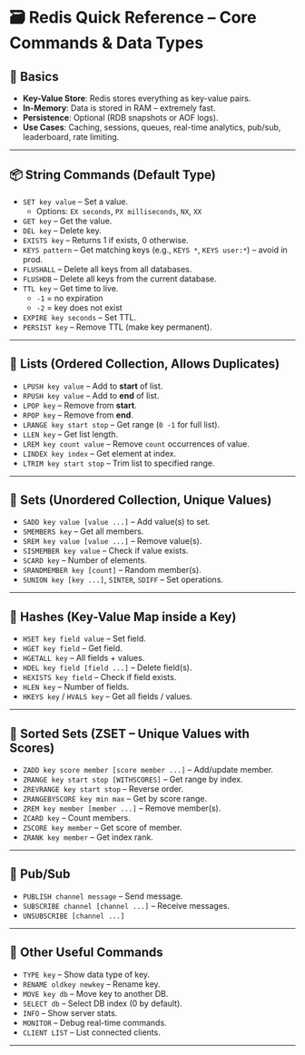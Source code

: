 # 🗃️ Redis Quick Reference – Core Commands & Data Types

## 🔑 Basics

- **Key-Value Store**: Redis stores everything as key-value pairs.
- **In-Memory**: Data is stored in RAM – extremely fast.
- **Persistence**: Optional (RDB snapshots or AOF logs).
- **Use Cases**: Caching, sessions, queues, real-time analytics, pub/sub, leaderboard, rate limiting.

---

## 📦 String Commands (Default Type)

- `SET key value` – Set a value.
  - Options: `EX seconds`, `PX milliseconds`, `NX`, `XX`
- `GET key` – Get the value.
- `DEL key` – Delete key.
- `EXISTS key` – Returns 1 if exists, 0 otherwise.
- `KEYS pattern` – Get matching keys (e.g., `KEYS *`, `KEYS user:*`) – avoid in prod.
- `FLUSHALL` – Delete all keys from all databases.
- `FLUSHDB` – Delete all keys from the current database.
- `TTL key` – Get time to live.
  - `-1` = no expiration
  - `-2` = key does not exist
- `EXPIRE key seconds` – Set TTL.
- `PERSIST key` – Remove TTL (make key permanent).

---

## 📃 Lists (Ordered Collection, Allows Duplicates)

- `LPUSH key value` – Add to **start** of list.
- `RPUSH key value` – Add to **end** of list.
- `LPOP key` – Remove from **start**.
- `RPOP key` – Remove from **end**.
- `LRANGE key start stop` – Get range (`0 -1` for full list).
- `LLEN key` – Get list length.
- `LREM key count value` – Remove `count` occurrences of value.
- `LINDEX key index` – Get element at index.
- `LTRIM key start stop` – Trim list to specified range.

---

## 🔘 Sets (Unordered Collection, Unique Values)

- `SADD key value [value ...]` – Add value(s) to set.
- `SMEMBERS key` – Get all members.
- `SREM key value [value ...]` – Remove value(s).
- `SISMEMBER key value` – Check if value exists.
- `SCARD key` – Number of elements.
- `SRANDMEMBER key [count]` – Random member(s).
- `SUNION key [key ...]`, `SINTER`, `SDIFF` – Set operations.

---

## 🧩 Hashes (Key-Value Map inside a Key)

- `HSET key field value` – Set field.
- `HGET key field` – Get field.
- `HGETALL key` – All fields + values.
- `HDEL key field [field ...]` – Delete field(s).
- `HEXISTS key field` – Check if field exists.
- `HLEN key` – Number of fields.
- `HKEYS key` / `HVALS key` – Get all fields / values.

---

## 🔢 Sorted Sets (ZSET – Unique Values with Scores)

- `ZADD key score member [score member ...]` – Add/update member.
- `ZRANGE key start stop [WITHSCORES]` – Get range by index.
- `ZREVRANGE key start stop` – Reverse order.
- `ZRANGEBYSCORE key min max` – Get by score range.
- `ZREM key member [member ...]` – Remove member(s).
- `ZCARD key` – Count members.
- `ZSCORE key member` – Get score of member.
- `ZRANK key member` – Get index rank.

---

## 📢 Pub/Sub

- `PUBLISH channel message` – Send message.
- `SUBSCRIBE channel [channel ...]` – Receive messages.
- `UNSUBSCRIBE [channel ...]`

---

## 🔧 Other Useful Commands

- `TYPE key` – Show data type of key.
- `RENAME oldkey newkey` – Rename key.
- `MOVE key db` – Move key to another DB.
- `SELECT db` – Select DB index (0 by default).
- `INFO` – Show server stats.
- `MONITOR` – Debug real-time commands.
- `CLIENT LIST` – List connected clients.

---